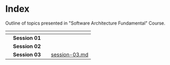 # Index

Outline of topics presented in "Software Architecture Fundamental" Course.





<table data-view="cards"><thead><tr><th></th><th></th><th></th><th data-hidden data-card-target data-type="content-ref"></th></tr></thead><tbody><tr><td></td><td><strong>Session 01</strong></td><td></td><td></td></tr><tr><td></td><td><strong>Session 02</strong></td><td></td><td></td></tr><tr><td></td><td><strong>Session 03</strong></td><td></td><td><a href="group-1/session-03.md">session-03.md</a></td></tr></tbody></table>

